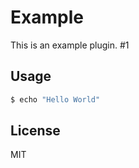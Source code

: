 # Example

This is an example plugin. #1

## Usage

```bash
$ echo "Hello World"
```

## License

MIT
